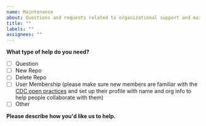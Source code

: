 ```yaml
---
name: Maintenance
about: Questions and requests related to organizational support and maintenance
title: ""
labels: ""
assignees: ""
---
```


**What type of help do you need?**

- [ ] Question
- [ ] New Repo
- [ ] Delete Repo
- [ ] User Membership (please make sure new members are familiar with the [CDC open practices](https://github.com/CDCgov/template/blob/master/open_practices.md#profile-setup) and set up their profile with name and org info to help people collaborate with them)
- [ ] Other

**Please describe how you'd like us to help.**
